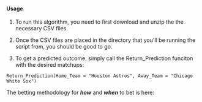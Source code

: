#### Usage

1. To run this algorithm, you need to first download and unzip the the necessary CSV files.

2. Once the CSV files are placed in the directory that you'll be running the script from, you should be good to go.

3. To get a predicted outcome, simply call the Return_Prediction funciton with the desired matchups:

``` Return_Prediction(Home_Team = "Houston Astros", Away_Team = "Chicago White Sox") ```

The betting methodology for ***how*** and ***when*** to bet is here:
